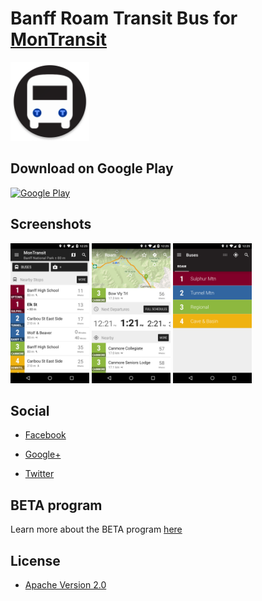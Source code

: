 # Banff Roam Transit Bus for [MonTransit](https://github.com/mtransitapps/mtransit-for-android)

<img width="25%" height="25%" src="https://raw.githubusercontent.com/mtransitapps/ca-banff-roam-transit-bus-android/master/pub/hi-res-app-icon.png"/>

## Download on Google Play

[![Google Play](https://developer.android.com/images/brand/en_app_rgb_wo_60.png)](https://play.google.com/store/apps/details?id=org.mtransit.android.ca_banff_roam_transit_bus)

## Screenshots

<img width="25%" height="25%" src="https://raw.githubusercontent.com/mtransitapps/ca-banff-roam-transit-bus-android/master/pub/screenshot-phone-1.png"/>
<img width="25%" height="25%" src="https://raw.githubusercontent.com/mtransitapps/ca-banff-roam-transit-bus-android/master/pub/screenshot-phone-2.png"/>
<img width="25%" height="25%" src="https://raw.githubusercontent.com/mtransitapps/ca-banff-roam-transit-bus-android/master/pub/screenshot-phone-3.png"/>

## Social

* [Facebook](https://www.facebook.com/MonTransit)

* [Google+](http://gplus.to/MonTransit/)

* [Twitter](https://twitter.com/montransit)

## BETA program

Learn more about the BETA program [here](https://github.com/mtransitapps/mtransit-for-android/wiki/BETA)

## License

* [Apache Version 2.0](http://www.apache.org/licenses/LICENSE-2.0.html)
